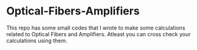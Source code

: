 # Optical-Fibers-Amplifiers
This repo has some small codes that I wrote to make some calculations related to Optical Fibers and Amplifiers. Atleast you can cross check your calculations using them.
